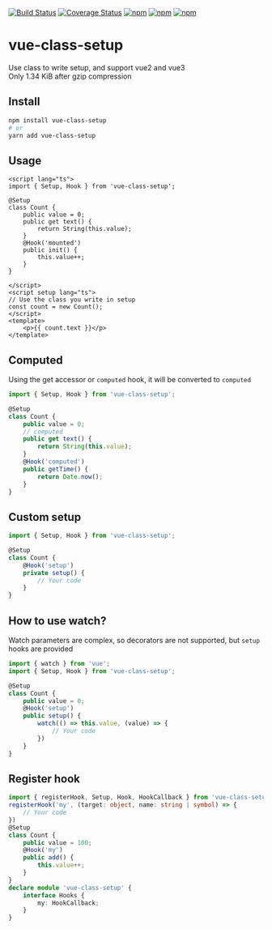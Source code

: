 [![Build Status](https://github.com/fmfe/vue-class-setup/workflows/CI/badge.svg)](https://github.com/fmfe/vue-class-setup/actions)
<a href='https://coveralls.io/github/fmfe/vue-class-setup?branch=main'><img src='https://coveralls.io/repos/github/fmfe/vue-class-setup/badge.svg?branch=main' alt='Coverage Status' /></a>
[![npm](https://img.shields.io/npm/v/vue-class-setup.svg)](https://www.npmjs.com/package/vue-class-setup) 
[![npm](https://img.shields.io/npm/dm/vue-class-setup.svg)](https://www.npmjs.com/package/vue-class-setup)
[![npm](https://img.shields.io/npm/dt/vue-class-setup.svg)](https://www.npmjs.com/package/vue-class-setup)
# vue-class-setup
Use class to write setup, and support vue2 and vue3    
Only 1.34 KiB after gzip compression

## Install
```bash
npm install vue-class-setup
# or
yarn add vue-class-setup
```

## Usage
```vue
<script lang="ts">
import { Setup, Hook } from 'vue-class-setup';

@Setup
class Count {
    public value = 0;
    public get text() {
        return String(this.value);
    }
    @Hook('mounted')
    public init() {
        this.value++;
    }
}

</script>
<script setup lang="ts">
// Use the class you write in setup
const count = new Count();
</script>
<template>
    <p>{{ count.text }}</p>
</template>
```

## Computed
Using the get accessor or `computed` hook, it will be converted to `computed`
```ts
import { Setup, Hook } from 'vue-class-setup';

@Setup
class Count {
    public value = 0;
    // computed
    public get text() {
        return String(this.value);
    }
    @Hook('computed')
    public getTime() {
        return Date.now();
    }
}
```
## Custom setup
```ts
import { Setup, Hook } from 'vue-class-setup';

@Setup
class Count {
    @Hook('setup')
    private setup() {
        // Your code
    }
}
```
## How to use watch?
Watch parameters are complex, so decorators are not supported, but `setup` hooks are provided
```ts
import { watch } from 'vue';
import { Setup, Hook } from 'vue-class-setup';

@Setup
class Count {
    public value = 0;
    @Hook('setup')
    public setup() {
        watch(() => this.value, (value) => {
            // Your code
        })
    }
}
```
## Register hook
```ts
import { registerHook, Setup, Hook, HookCallback } from 'vue-class-setup'
registerHook('my', (target: object, name: string | symbol) => {
    // Your code
})
@Setup
class Count {
    public value = 100;
    @Hook('my')
    public add() {
        this.value++;
    }
}
declare module 'vue-class-setup' {
    interface Hooks {
        my: HookCallback;
    }
}
```